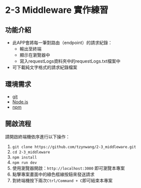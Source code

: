 # 2-3 Middleware 實作練習

## 功能介紹
- 此APP會將每一筆對路由（endpoint）的請求紀錄：
  - 輸出至終端
  - 顯示在瀏覽器中
  - 寫入requestLogs資料夾中的requestLogs.txt檔案中
- 可下載純文字格式的請求紀錄檔案

## 環境需求
- [git](https://git-scm.com/downloads)
- [Node.js](https://nodejs.org/en/)
- [npm](https://www.npmjs.com/get-npm)

## 開啟流程
請開啟終端機依序進行以下操作：
1. `git clone https://github.com/tzynwang/2-3_middleware.git`
1. `cd 2-3_middleware`
1. `npm install`
1. `npm run dev`
1. 使用瀏覽器開啟：`http://localhost:3000` 即可瀏覽本專案
1. 點擊專案畫面中的綠色框線按鈕來發送請求
1. 對終端機按下兩次`Ctrl/Command + C`即可結束本專案